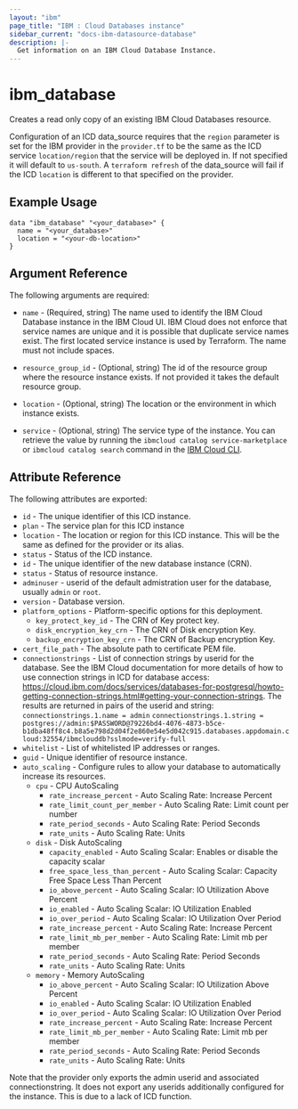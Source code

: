 ```yaml
---
layout: "ibm"
page_title: "IBM : Cloud Databases instance"
sidebar_current: "docs-ibm-datasource-database"
description: |-
  Get information on an IBM Cloud Database Instance.
---
```


# ibm\_database

Creates a read only copy of an existing IBM Cloud Databases resource.  

Configuration of an ICD data_source requires that the `region` parameter is set for the IBM provider in the `provider.tf` to be the same as the ICD service `location/region` that the service will be deployed in. If not specified it will default to `us-south`. A `terraform refresh` of the data_source will fail if the ICD `location` is  different to that specified on the provider.  

## Example Usage

```hcl
data "ibm_database" "<your_database>" {
  name = "<your_database>"
  location = "<your-db-location>"
}
```

## Argument Reference

The following arguments are required:

* `name` - (Required, string) The name used to identify the IBM Cloud Database instance in the IBM Cloud UI. IBM Cloud does not enforce that service names are unique and it is possible that duplicate service names exist. The first located service instance is used by Terraform. The name must not include spaces.

* `resource_group_id` - (Optional, string) The id of the resource group where the resource instance exists. If not provided it takes the default resource group.

* `location` - (Optional, string) The location or the environment in which instance exists.

* `service` - (Optional, string) The service type of the instance. You can retrieve the value by running the `ibmcloud catalog service-marketplace` or `ibmcloud catalog search` command in the [IBM Cloud CLI](https://cloud.ibm.com/docs/cli?topic=cloud-cli-getting-started).

## Attribute Reference

The following attributes are exported:

* `id` - The unique identifier of this ICD instance.
* `plan` - The service plan for this ICD instance
* `location` - The location or region for this ICD instance. This will be the same as defined for the provider or its alias.
* `status` - Status of the ICD instance.
* `id` - The unique identifier of the new database instance (CRN).
* `status` - Status of resource instance.
* `adminuser` - userid of the default admistration user for the database, usually `admin` or `root`.
* `version` - Database version.
* `platform_options` - Platform-specific options for this deployment.
  * `key_protect_key_id` - The CRN of Key protect key.
  * `disk_encryption_key_crn` - The CRN of Disk encryption Key.
  * `backup_encryption_key_crn` - The CRN of Backup encryption Key.
* `cert_file_path` - The absolute path to certificate PEM file.
* `connectionstrings` - List of connection strings by userid for the database. See the IBM Cloud documentation for more details of how to use connection strings in ICD for database access: https://cloud.ibm.com/docs/services/databases-for-postgresql/howto-getting-connection-strings.html#getting-your-connection-strings. The results are returned in pairs of the userid and string:
  `connectionstrings.1.name = admin`
  `connectionstrings.1.string = postgres://admin:$PASSWORD@79226bd4-4076-4873-b5ce-b1dba48ff8c4.b8a5e798d2d04f2e860e54e5d042c915.databases.appdomain.cloud:32554/ibmclouddb?sslmode=verify-full`
* `whitelist` - List of whitelisted IP addresses or ranges.
* `guid` - Unique identifier of resource instance.
* `auto_scaling` -  Configure rules to allow your database to automatically increase its resources.
  * `cpu` - CPU AutoScaling
    * `rate_increase_percent` - Auto Scaling Rate: Increase Percent
    * `rate_limit_count_per_member` - Auto Scaling Rate: Limit count per number
    * `rate_period_seconds` - Auto Scaling Rate: Period Seconds
    * `rate_units` - Auto Scaling Rate: Units
  * `disk` - Disk AutoScaling
    * `capacity_enabled` - Auto Scaling Scalar: Enables or disable the capacity scalar
    * `free_space_less_than_percent` - Auto Scaling Scalar: Capacity Free Space Less Than Percent
    * `io_above_percent` - Auto Scaling Scalar: IO Utilization Above Percent
    * `io_enabled` - Auto Scaling Scalar: IO Utilization Enabled
    * `io_over_period` - Auto Scaling Scalar: IO Utilization Over Period
    * `rate_increase_percent` - Auto Scaling Rate: Increase Percent
    * `rate_limit_mb_per_member` - Auto Scaling Rate: Limit mb per member
    * `rate_period_seconds` - Auto Scaling Rate: Period Seconds
    * `rate_units` - Auto Scaling Rate: Units
  * `memory` - Memory AutoScaling
    * `io_above_percent` - Auto Scaling Scalar: IO Utilization Above Percent
    * `io_enabled` - Auto Scaling Scalar: IO Utilization Enabled
    * `io_over_period` - Auto Scaling Scalar: IO Utilization Over Period
    * `rate_increase_percent` - Auto Scaling Rate: Increase Percent
    * `rate_limit_mb_per_member` - Auto Scaling Rate: Limit mb per member
    * `rate_period_seconds` - Auto Scaling Rate: Period Seconds
    * `rate_units` - Auto Scaling Rate: Units

Note that the provider only exports the admin userid and associated connectionstring. It does not export any userids additionally configured for the instance. This is due to a lack of ICD function.

